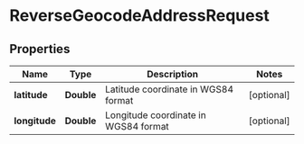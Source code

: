 
# ReverseGeocodeAddressRequest

## Properties
Name | Type | Description | Notes
------------ | ------------- | ------------- | -------------
**latitude** | **Double** | Latitude coordinate in WGS84 format |  [optional]
**longitude** | **Double** | Longitude coordinate in WGS84 format |  [optional]



